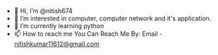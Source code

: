 - 👋 Hi, I’m @nitish674
- 👀 I’m interested in computer, computer network and it's application.
- 🌱 I’m currently learning python 
- 📫 How to reach me 
          You Can Reach Me By:
          Email - nitishkumar11612@gmail.com

<!---
nitish674/nitish674 is a ✨ special ✨ repository because its `README.md` (this file) appears on your GitHub profile.
You can click the Preview link to take a look at your changes.
--->

